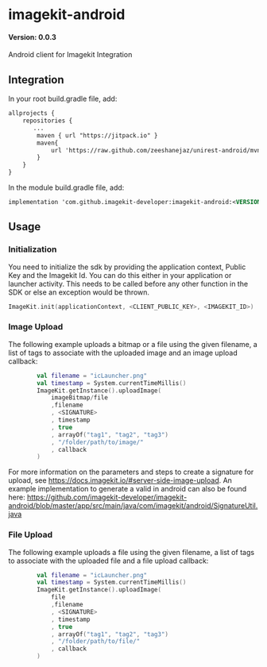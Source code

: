 # imagekit-android
#### Version: 0.0.3
Android client for Imagekit Integration


## Integration
In your root build.gradle file, add:
```xml
allprojects {
    repositories {
       ...
        maven { url "https://jitpack.io" }
        maven{
            url 'https://raw.github.com/zeeshanejaz/unirest-android/mvn-repo'
        }
    }
}
```

In the module build.gradle file, add:
```xml 
implementation 'com.github.imagekit-developer:imagekit-android:<VERSION>'
```


## Usage
### Initialization
You need to initialize the sdk by providing the application context, Public Key and the Imagekit Id. You can do this either in your application or launcher activity. This needs to be called before any other function in the SDK or else an exception would be thrown.
```kotlin
ImageKit.init(applicationContext, <CLIENT_PUBLIC_KEY>, <IMAGEKIT_ID>)
```

### Image Upload

The following example uploads a bitmap or a file using the given filename, a list of tags to associate with the uploaded image and an image upload callback:
``` kotlin
        val filename = "icLauncher.png"
        val timestamp = System.currentTimeMillis()
        ImageKit.getInstance().uploadImage(
            imageBitmap/file
            ,filename
            , <SIGNATURE>
            , timestamp
            , true
            , arrayOf("tag1", "tag2", "tag3")
            , "/folder/path/to/image/"
            , callback
        )
```

For more information on the parameters and steps to create a signature for upload, see https://docs.imagekit.io/#server-side-image-upload. An example implementation to generate a valid in android can also be found here: https://github.com/imagekit-developer/imagekit-android/blob/master/app/src/main/java/com/imagekit/android/SignatureUtil.java

### File Upload
The following example uploads a file using the given filename, a list of tags to associate with the uploaded file and a file upload callback:
``` kotlin
        val filename = "icLauncher.png"
        val timestamp = System.currentTimeMillis()
        ImageKit.getInstance().uploadImage(
            file
            ,filename
            , <SIGNATURE>
            , timestamp
            , true
            , arrayOf("tag1", "tag2", "tag3")
            , "/folder/path/to/file/"
            , callback
        )
```

